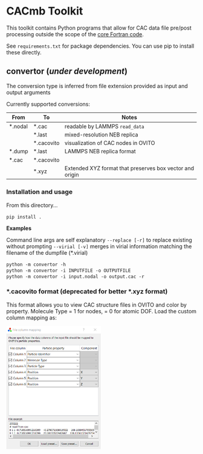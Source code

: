 # CACmb Toolkit

This toolkit contains Python programs that allow for CAC data file pre/post processing outside the scope of the [core Fortran code](https://gitlab.com/aselimov/cacmb).

See `requirements.txt` for package dependencies. You can use pip to install these directly.

## convertor (_under development_)



The conversion type is inferred from file extension provided as input and output arguments

Currently supported conversions:

| From      | To        | Notes      |
| ------    | ------    | ------     |
| *.nodal   | *.cac     | readable by LAMMPS `read_data`     |
|           | *.last    | mixed-resolution NEB replica |
|           | *.cacovito| visualization of CAC nodes in OVITO     |
| *.dump    | *.last    | LAMMPS NEB replica format     |
| *.cac     | *.cacovito| 
|           | *.xyz     | Extended XYZ format that preserves box vector and origin|

### Installation and usage
From this directory...
```
pip install .
```

**Examples**

Command line args are self explanatory
`--replace [-r]` to replace existing without prompting
`--virial [-v]` merges in virial information matching the filename of the dumpfile (*.virial)

```
python -m convertor -h
python -m convertor -i INPUTFILE -o OUTPUTFILE
python -m convertor -i input.nodal -o output.cac -r
```

### \*.cacovito format (deprecated for better *.xyz format)
This format allows you to view CAC structure files in OVITO and color by property. Molecule Type = 1 for nodes, = 0 for atomic DOF.
Load the custom column mapping as:


<img src="colmap.png" width="250">
